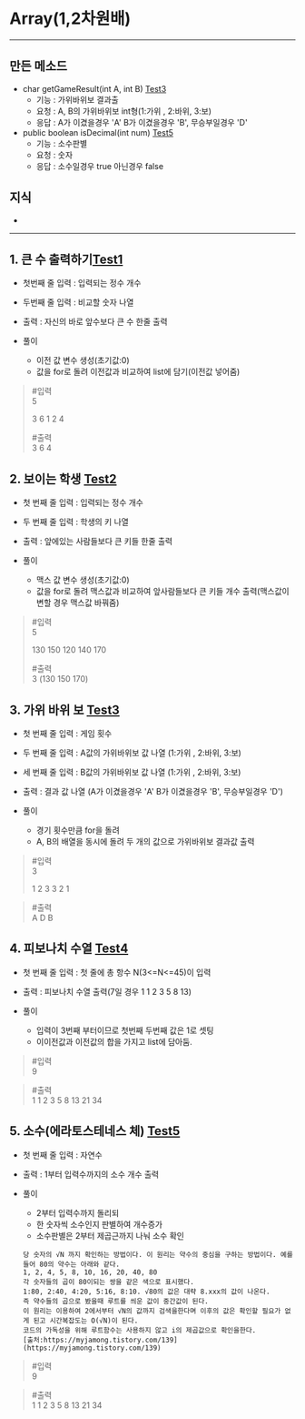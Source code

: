 # Array(1,2차원배)
---
## 만든 메소드
- char getGameResult(int A, int B) [Test3](https://github.com/DaduPark/codingTest-inflearn/blob/master/src/section2_Array/Test3.java)
    - 기능 : 가위바위보 결과출
    - 요청 : A, B의 가위바위보 int형(1:가위 , 2:바위, 3:보)
    - 응답 : A가 이겼을경우 'A' B가 이겼을경우 'B', 무승부일경우 'D' 
- public boolean isDecimal(int num) [Test5](https://github.com/DaduPark/codingTest-inflearn/blob/master/src/section2_Array/Test5.java)
	- 기능 : 소수판별 
    - 요청 : 숫자 
    - 응답 : 소수일경우 true 아닌경우 false 


## 지식
 -
--- 

## 1. 큰 수 출력하기[Test1](https://github.com/DaduPark/codingTest-inflearn/blob/master/src/section2_Array/Test1.java)
- 첫번째 줄 입력 : 입력되는 정수 개수 
- 두번째 줄 입력 : 비교할 숫자 나열 
- 출력 : 자신의 바로 앞수보다 큰 수 한줄 출력 


- 풀이 
  - 이전 값 변수 생성(초기값:0) 
  - 값을 for로 돌려 이전값과 비교하여 list에 담기(이전값 넣어줌)

> #입력  
> 5
>
> 3 6 1 2 4    
>
> #출력  
> 3 6 4

## 2. 보이는 학생 [Test2](https://github.com/DaduPark/codingTest-inflearn/blob/master/src/section2_Array/Test2.java)
- 첫 번째 줄 입력 : 입력되는 정수 개수 
- 두 번째 줄 입력 : 학생의 키 나열 
- 출력 : 앞에있는 사람들보다 큰 키들 한줄 출력 


- 풀이 
  - 맥스 값 변수 생성(초기값:0) 
  - 값을 for로 돌려 맥스값과 비교하여 앞사람들보다 큰 키들 개수 출력(맥스값이 변할 경우 맥스값 바꿔줌)

> #입력  
> 5
>
> 130 150 120 140 170    
>
> #출력  
> 3 (130 150 170)

## 3. 가위 바위 보 [Test3](https://github.com/DaduPark/codingTest-inflearn/blob/master/src/section2_Array/Test3.java)
- 첫 번째 줄 입력 : 게임 횟수 
- 두 번째 줄 입력 : A값의 가위바위보 값 나열 (1:가위 , 2:바위, 3:보)
- 세 번째 줄 입력 : B값의 가위바위보 값 나열 (1:가위 , 2:바위, 3:보)
- 출력 : 결과 값 나열  (A가 이겼을경우 'A' B가 이겼을경우 'B', 무승부일경우 'D')


- 풀이 
  - 경기 횟수만큼 for을 돌려 
  - A, B의 배열을 동시에 돌려 두 개의 값으로 가위바위보 결과값 출력 

> #입력  
> 3
>
> 1 2 3
> 3 2 1

> #출력  
> A D B

## 4. 피보나치 수열 [Test4](https://github.com/DaduPark/codingTest-inflearn/blob/master/src/section2_Array/Test4.java)
- 첫 번째 줄 입력 : 첫 줄에 총 항수 N(3<=N<=45)이 입력 
- 출력 : 피보나치 수열 출력(7일 경우 1 1 2 3 5 8 13)


- 풀이 
  - 입력이 3번째 부터이므로 첫번째 두번째 값은 1로 셋팅 
  - 이이전값과 이전값의 합을 가지고 list에 담아둠.

> #입력  
> 9

> #출력  
> 1 1 2 3 5 8 13 21 34

## 5. 소수(에라토스테네스 체)  [Test5](https://github.com/DaduPark/codingTest-inflearn/blob/master/src/section2_Array/Test5.java)
- 첫 번째 줄 입력 : 자연수 
- 출력 : 1부터 입력수까지의 소수 개수 출력 


- 풀이 
  - 2부터 입력수까지 돌리되 
  - 한 숫자씩 소수인지 판별하여 개수증가
  - 소수판별은 2부터 제곱근까지 나눠 소수 확인 
  ```
  당 숫자의 √N 까지 확인하는 방법이다. 이 원리는 약수의 중심을 구하는 방법이다. 예를들어 80의 약수는 아래와 같다.  
  1, 2, 4, 5, 8, 10, 16, 20, 40, 80  
  각 숫자들의 곱이 80이되는 쌍을 같은 색으로 표시했다.   
  1:80, 2:40, 4:20, 5:16, 8:10. √80의 값은 대략 8.xxx의 값이 나온다.    
  즉 약수들의 곱으로 봤을때 루트를 씌운 값이 중간값이 된다.  
  이 원리는 이용하여 2에서부터 √N의 값까지 검색을한다며 이후의 값은 확인할 필요가 없게 된고 시간복잡도는 O(√N)이 된다.  
  코드의 가독성을 위해 루트함수는 사용하지 않고 i의 제곱값으로 확인을한다.  
  [출처:https://myjamong.tistory.com/139](https://myjamong.tistory.com/139)
  ```

> #입력  
> 9

> #출력  
> 1 1 2 3 5 8 13 21 34



